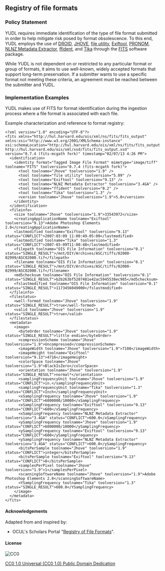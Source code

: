 ## Registry of file formats

### Policy Statement

YUDL requires immediate identification of the type of file format submitted in order to help mitigate risk posed by format obsolescence. To this end, YUDL employs the use of [DROID](http://www.nationalarchives.gov.uk/information-management/projects-and-work/droid.htm), [JHOVE](http://jhove.sourceforge.net/), [file utility](http://unixhelp.ed.ac.uk/CGI/man-cgi?file), [Exiftool](http://www.sno.phy.queensu.ca/~phil/exiftool/), [PRONOM](http://www.nationalarchives.gov.uk/PRONOM/Default.aspx), [NLNZ Metadata Extractor](http://meta-extractor.sourceforge.net/), [ffident](http://web.archive.org/web/20061106114156/http://schmidt.devlib.org/ffident/index.html), and [Tika](http://tika.apache.org/) through the [FITS](http://code.google.com/p/fits/) software package.

While YUDL is not dependent on or restricted to any particular format or group of formats, it aims to use well-known, widely accepted formats that support long-term preservation. If a submitter wants to use a specific format not meeting these criteria, an agreement must be reached between the submitter and YUDL.

### Implementation Examples

YUDL makes use of FITS for format identification during the ingestion process where a file format is associated with each file.

Example characterization and reference to format registry:

    <?xml version="1.0" encoding="UTF-8"?>
    <fits xmlns="http://hul.harvard.edu/ois/xml/ns/fits/fits_output" xmlns:xsi="http://www.w3.org/2001/XMLSchema-instance" xsi:schemaLocation="http://hul.harvard.edu/ois/xml/ns/fits/fits_output http://hul.harvard.edu/ois/xml/xsd/fits/fits_output.xsd" version="0.7.4 (fits-mcgath fork)" timestamp="02/07/13 4:26 PM">
      <identification>
        <identity format="Tagged Image File Format" mimetype="image/tiff" toolname="FITS" toolversion="0.7.4 (fits-mcgath fork)">
          <tool toolname="Jhove" toolversion="1.9" />
          <tool toolname="file utility" toolversion="5.09" />
          <tool toolname="Exiftool" toolversion="9.13" />
          <tool toolname="NLNZ Metadata Extractor" toolversion="3.4GA" />
          <tool toolname="ffident" toolversion="0.2" />
          <tool toolname="Tika" toolversion="1.3" />
          <version toolname="Jhove" toolversion="1.9">5.0</version>
        </identity>
      </identification>
      <fileinfo>
        <size toolname="Jhove" toolversion="1.9">33543972</size>
        <creatingApplicationName toolname="Exiftool" toolversion="9.13">Adobe Photoshop Elements 2.0</creatingApplicationName>
        <lastmodified toolname="Exiftool" toolversion="9.13" status="CONFLICT">2007:03:09 11:00:49-05:00</lastmodified>
        <lastmodified toolname="Tika" toolversion="1.3" status="CONFLICT">2007-03-09T11:00:48</lastmodified>
        <filepath toolname="OIS File Information" toolversion="0.1" status="SINGLE_RESULT">/mnt/DIY/Archives/ASC/tiffs/02000-02999/ASC02000.tif</filepath>
        <filename toolname="OIS File Information" toolversion="0.1" status="SINGLE_RESULT">/mnt/DIY/Archives/ASC/tiffs/02000-02999/ASC02000.tif</filename>
        <md5checksum toolname="OIS File Information" toolversion="0.1" status="SINGLE_RESULT">b2b263bf5207481e42ac5945538ec985</md5checksum>
        <fslastmodified toolname="OIS File Information" toolversion="0.1" status="SINGLE_RESULT">1173456049000</fslastmodified>
      </fileinfo>
      <filestatus>
        <well-formed toolname="Jhove" toolversion="1.9" status="SINGLE_RESULT">true</well-formed>
        <valid toolname="Jhove" toolversion="1.9" status="SINGLE_RESULT">true</valid>
      </filestatus>
      <metadata>
        <image>
          <byteOrder toolname="Jhove" toolversion="1.9" status="SINGLE_RESULT">little endian</byteOrder>
          <compressionScheme toolname="Jhove" toolversion="1.9">Uncompressed</compressionScheme>
          <imageWidth toolname="Jhove" toolversion="1.9">7108</imageWidth>
          <imageHeight toolname="Exiftool" toolversion="9.13">4716</imageHeight>
          <colorSpace toolname="Jhove" toolversion="1.9">BlackIsZero</colorSpace>
          <orientation toolname="Jhove" toolversion="1.9" status="SINGLE_RESULT">normal*</orientation>
          <samplingFrequencyUnit toolname="Jhove" toolversion="1.9" status="CONFLICT">in.</samplingFrequencyUnit>
          <samplingFrequencyUnit toolname="Tika" toolversion="1.3" status="CONFLICT">Inch</samplingFrequencyUnit>
          <xSamplingFrequency toolname="Jhove" toolversion="1.9" status="CONFLICT">6000000/10000</xSamplingFrequency>
          <xSamplingFrequency toolname="Exiftool" toolversion="9.13" status="CONFLICT">600</xSamplingFrequency>
          <xSamplingFrequency toolname="NLNZ Metadata Extractor" toolversion="3.4GA" status="CONFLICT">600.0</xSamplingFrequency>
          <ySamplingFrequency toolname="Jhove" toolversion="1.9" status="CONFLICT">6000000/10000</ySamplingFrequency>
          <ySamplingFrequency toolname="Exiftool" toolversion="9.13" status="CONFLICT">600</ySamplingFrequency>
          <ySamplingFrequency toolname="NLNZ Metadata Extractor" toolversion="3.4GA" status="CONFLICT">600.0</ySamplingFrequency>
          <bitsPerSample toolname="Jhove" toolversion="1.9" status="CONFLICT">integer</bitsPerSample>
          <bitsPerSample toolname="Exiftool" toolversion="9.13" status="CONFLICT">8</bitsPerSample>
          <samplesPerPixel toolname="Jhove" toolversion="1.9">1</samplesPerPixel>
          <scanningSoftwareName toolname="Jhove" toolversion="1.9">Adobe Photoshop Elements 2.0</scanningSoftwareName>
          <YSamplingFrequency toolname="Tika" toolversion="1.3" status="SINGLE_RESULT">600.0</YSamplingFrequency>
        </image>
      </metadata>
    </fits>
</pre>

#### Acknowledgements

Adapted from and inspired by:

* OCUL's Scholars Portal "[Registry of File Formats](https://spotdocs.scholarsportal.info/display/OAIS/Registry+of+File+Formats)".

#### License

![CC0](http://i.creativecommons.org/p/zero/1.0/88x31.png "CC0")

[CC0 1.0 Universal (CC0 1.0) Public Domain Dedication](http://creativecommons.org/publicdomain/zero/1.0/)
